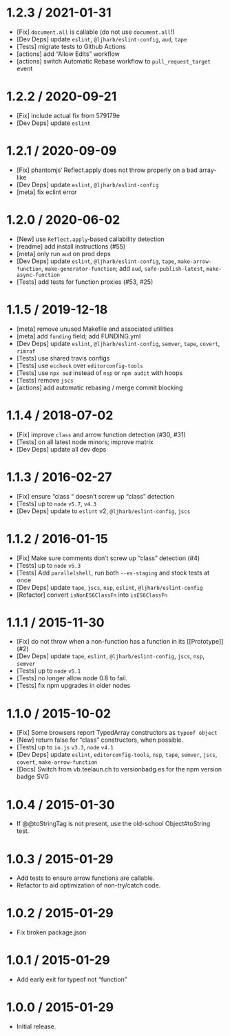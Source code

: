 1.2.3 / 2021-01-31
==================

-   \[Fix\] `document.all` is callable (do not use `document.all`!)
-   \[Dev Deps\] update `eslint`, `@ljharb/eslint-config`, `aud`, `tape`
-   \[Tests\] migrate tests to Github Actions
-   \[actions\] add “Allow Edits” workflow
-   \[actions\] switch Automatic Rebase workflow to `pull_request_target` event

1.2.2 / 2020-09-21
==================

-   \[Fix\] include actual fix from 579179e
-   \[Dev Deps\] update `eslint`

1.2.1 / 2020-09-09
==================

-   \[Fix\] phantomjs‘ Reflect.apply does not throw properly on a bad array-like
-   \[Dev Deps\] update `eslint`, `@ljharb/eslint-config`
-   \[meta\] fix eclint error

1.2.0 / 2020-06-02
==================

-   \[New\] use `Reflect.apply`‑based callability detection
-   \[readme\] add install instructions (\#55)
-   \[meta\] only run `aud` on prod deps
-   \[Dev Deps\] update `eslint`, `@ljharb/eslint-config`, `tape`, `make-arrow-function`, `make-generator-function`; add `aud`, `safe-publish-latest`, `make-async-function`
-   \[Tests\] add tests for function proxies (\#53, \#25)

1.1.5 / 2019-12-18
==================

-   \[meta\] remove unused Makefile and associated utilities
-   \[meta\] add `funding` field; add FUNDING.yml
-   \[Dev Deps\] update `eslint`, `@ljharb/eslint-config`, `semver`, `tape`, `covert`, `rimraf`
-   \[Tests\] use shared travis configs
-   \[Tests\] use `eccheck` over `editorconfig-tools`
-   \[Tests\] use `npx aud` instead of `nsp` or `npm audit` with hoops
-   \[Tests\] remove `jscs`
-   \[actions\] add automatic rebasing / merge commit blocking

1.1.4 / 2018-07-02
==================

-   \[Fix\] improve `class` and arrow function detection (\#30, \#31)
-   \[Tests\] on all latest node minors; improve matrix
-   \[Dev Deps\] update all dev deps

1.1.3 / 2016-02-27
==================

-   \[Fix\] ensure “class “ doesn’t screw up “class” detection
-   \[Tests\] up to `node` `v5.7`, `v4.3`
-   \[Dev Deps\] update to `eslint` v2, `@ljharb/eslint-config`, `jscs`

1.1.2 / 2016-01-15
==================

-   \[Fix\] Make sure comments don’t screw up “class” detection (\#4)
-   \[Tests\] up to `node` `v5.3`
-   \[Tests\] Add `parallelshell`, run both `--es-staging` and stock tests at once
-   \[Dev Deps\] update `tape`, `jscs`, `nsp`, `eslint`, `@ljharb/eslint-config`
-   \[Refactor\] convert `isNonES6ClassFn` into `isES6ClassFn`

1.1.1 / 2015-11-30
==================

-   \[Fix\] do not throw when a non-function has a function in its \[\[Prototype\]\] (\#2)
-   \[Dev Deps\] update `tape`, `eslint`, `@ljharb/eslint-config`, `jscs`, `nsp`, `semver`
-   \[Tests\] up to `node` `v5.1`
-   \[Tests\] no longer allow node 0.8 to fail.
-   \[Tests\] fix npm upgrades in older nodes

1.1.0 / 2015-10-02
==================

-   \[Fix\] Some browsers report TypedArray constructors as `typeof object`
-   \[New\] return false for “class” constructors, when possible.
-   \[Tests\] up to `io.js` `v3.3`, `node` `v4.1`
-   \[Dev Deps\] update `eslint`, `editorconfig-tools`, `nsp`, `tape`, `semver`, `jscs`, `covert`, `make-arrow-function`
-   \[Docs\] Switch from vb.teelaun.ch to versionbadg.es for the npm version badge SVG

1.0.4 / 2015-01-30
==================

-   If @<span class="citation" data-cites="toStringTag">@toStringTag</span> is not present, use the old-school Object\#toString test.

1.0.3 / 2015-01-29
==================

-   Add tests to ensure arrow functions are callable.
-   Refactor to aid optimization of non-try/catch code.

1.0.2 / 2015-01-29
==================

-   Fix broken package.json

1.0.1 / 2015-01-29
==================

-   Add early exit for typeof not “function”

1.0.0 / 2015-01-29
==================

-   Initial release.
